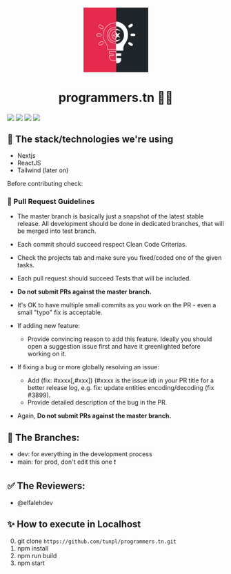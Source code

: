 <p align="center"><img class="centerImage" src="./.github/logo.jpg" height="150" width="150"/></p>
<h1 align="center">programmers.tn 👨‍💻</h1>

 <img align="center" src="https://img.shields.io/github/languages/top/tunpl/programmers.tn"> <img align="center" src="https://img.shields.io/discord/834943508225327114"> <img align="center" src="https://img.shields.io/david/tunpl/programmers.tn"> <img align="center" src="https://img.shields.io/github/stars/tunpl/programmers.tn?style=social">

## 🎤 The stack/technologies we're using
- Nextjs
- ReactJS
- Tailwind (later on)

Before contributing check: 
### :red_circle: Pull Request Guidelines

- The master branch is basically just a snapshot of the latest stable release. All development should be done in dedicated branches, that will be merged into test branch.

- Each commit should succeed respect Clean Code Criterias.

- Check the projects tab and make sure you fixed/coded one of the given tasks. 

- Each pull request should succeed Tests that will be included.

- **Do not submit PRs against the master branch.**

- It's OK to have multiple small commits as you work on the PR - even a small "typo" fix is acceptable.

- If adding new feature:
  - Provide convincing reason to add this feature. Ideally you should open a suggestion issue first and have it greenlighted before working on it.

- If fixing a bug or more globally resolving an issue:
  - Add (fix: #xxxx[,#xxx]) (#xxxx is the issue id) in your PR title for a better release log, e.g. fix: update entities encoding/decoding (fix #3899).
  - Provide detailed description of the bug in the PR.

- Again, **Do not submit PRs against the master branch.**

## 🔶 The Branches: 
- dev: for everything in the development process
- main: for prod, don't edit this one ❗

## ✅ The Reviewers:
- @elfalehdev 


## ✨ How to execute in Localhost
0. git clone ```https://github.com/tunpl/programmers.tn.git```
1. npm install 
2. npm run build
3. npm start 
